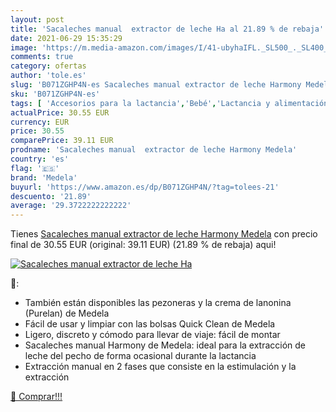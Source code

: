 ```yaml
---
layout: post
title: 'Sacaleches manual  extractor de leche Ha al 21.89 % de rebaja'
date: 2021-06-29 15:35:29
image: 'https://m.media-amazon.com/images/I/41-ubyhaIFL._SL500_._SL400_.jpg'
comments: true
category: ofertas
author: 'tole.es'
slug: 'B071ZGHP4N-es Sacaleches manual extractor de leche Harmony Medela'
sku: 'B071ZGHP4N-es'
tags: [ 'Accesorios para la lactancia','Bebé','Lactancia y alimentación','Sacaleches','medela','sacaleches', ]
actualPrice: 30.55 EUR
currency: EUR
price: 30.55
comparePrice: 39.11 EUR
prodname: 'Sacaleches manual  extractor de leche Harmony Medela'
country: 'es'
flag: '🇪🇸'
brand: 'Medela'
buyurl: 'https://www.amazon.es/dp/B071ZGHP4N/?tag=tolees-21'
descuento: '21.89'
average: '29.3722222222222'
---
```


Tienes [Sacaleches manual  extractor de leche Harmony Medela](https://www.amazon.es/dp/B071ZGHP4N/?tag=tolees-21) con precio final de  30.55 EUR (original: 39.11 EUR) (21.89 %  de rebaja) aqui!

[![Sacaleches manual  extractor de leche Ha](https://m.media-amazon.com/images/I/41-ubyhaIFL._SL500_._SL400_.jpg)](https://www.amazon.es/dp/B071ZGHP4N/?tag=tolees-21)

🔎:

- También están disponibles las pezoneras y la crema de lanonina (Purelan) de Medela
- Fácil de usar y limpiar con las bolsas Quick Clean de Medela
- Ligero, discreto y cómodo para llevar de viaje: fácil de montar
- Sacaleches manual Harmony de Medela: ideal para la extracción de leche del pecho de forma ocasional durante la lactancia
- Extracción manual en 2 fases que consiste en la estimulación y la extracción

[🛒 Comprar!!!](https://www.amazon.es/dp/B071ZGHP4N/?tag=tolees-21)
